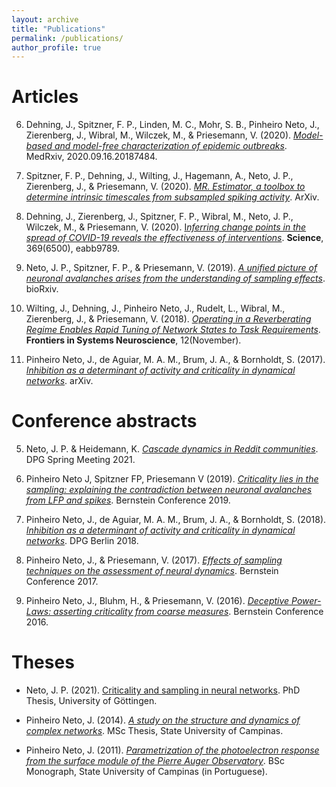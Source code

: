 ```yaml
---
layout: archive
title: "Publications"
permalink: /publications/
author_profile: true
---
```


# Articles

6. Dehning, J., Spitzner, F. P., Linden, M. C., Mohr, S. B., Pinheiro Neto, J., Zierenberg, J., Wibral, M., Wilczek, M., & Priesemann, V. (2020). [*Model-based and model-free characterization of epidemic outbreaks*](http://medrxiv.org/content/early/2020/09/18/2020.09.16.20187484.abstract). MedRxiv, 2020.09.16.20187484. 

5. Spitzner, F. P., Dehning, J., Wilting, J., Hagemann, A., Neto, J. P., Zierenberg, J., & Priesemann, V. (2020). [*MR. Estimator, a toolbox to determine intrinsic timescales from subsampled spiking activity*](http://arxiv.org/abs/2007.03367). ArXiv.

4. Dehning, J., Zierenberg, J., Spitzner, F. P., Wibral, M., Neto, J. P., Wilczek, M., & Priesemann, V. (2020). [I*nferring change points in the spread of COVID-19 reveals the effectiveness of interventions*](https://doi.org/10.1126/science.abb9789). **Science**, 369(6500), eabb9789. 

3. Neto, J. P., Spitzner, F. P., & Priesemann, V. (2019). [*A unified picture of neuronal avalanches arises from the understanding of sampling effects*](https://doi.org/10.1101/759613). bioRxiv. 

2. Wilting, J., Dehning, J., Pinheiro Neto, J., Rudelt, L., Wibral, M., Zierenberg, J., & Priesemann, V. (2018). [*Operating in a Reverberating Regime Enables Rapid Tuning of Network States to Task Requirements*]( https://doi.org/10.3389/fnsys.2018.00055). **Frontiers in Systems Neuroscience**, 12(November).

1. Pinheiro Neto, J., de Aguiar, M. A. M., Brum, J. A., & Bornholdt, S. (2017). [*Inhibition as a determinant of activity and criticality in dynamical networks*](http://arxiv.org/abs/1712.08816). arXiv.


# Conference abstracts

5. Neto, J. P. & Heidemann, K. [*Cascade dynamics in Reddit communities*](https://www.dpg-verhandlungen.de/year/2021/conference/bpcppdysoe/part/soe/session/3/contribution/7?lang=en). DPG Spring Meeting 2021.

4. Pinheiro Neto J, Spitzner FP, Priesemann V (2019). [*Criticality lies in the sampling: explaining the contradiction between neuronal avalanches from LFP and spikes*](https://doi.org/10.12751/nncn.bc2019.0122). Bernstein Conference 2019.

3. Pinheiro Neto, J., de Aguiar, M. A. M., Brum, J. A., & Bornholdt, S. (2018). [*Inhibition as a determinant of activity and criticality in dynamical networks*](https://www.dpg-verhandlungen.de/year/2018/conference/berlin/part/dy/session/73/contribution/6?lang=en). DPG Berlin 2018.

2. Pinheiro Neto, J., & Priesemann, V. (2017). [*Effects of sampling techniques on the assessment of neural dynamics*](https://doi.org/10.12751/nncn.bc2017.0169). Bernstein Conference 2017.

1. Pinheiro Neto, J., Bluhm, H., & Priesemann, V. (2016). [*Deceptive Power-Laws: asserting criticality from coarse measures*](https://doi.org/10.12751/nncn.bc2016.0167). Bernstein Conference 2016.

# Theses

- Neto, J. P. (2021). [Criticality and sampling in neural networks](http://joaopn.github.io/files/dissertations/PhD_Thesis.pdf). PhD Thesis, University of Göttingen.

- Pinheiro Neto, J. (2014). [*A study on the structure and dynamics of complex networks*](http://joaopn.github.io/files/dissertations/MSc_Dissertation.pdf). MSc Thesis, State University of Campinas.

- Pinheiro Neto, J. (2011). [*Parametrization of the photoelectron response from the surface module of the Pierre Auger Observatory*](http://joaopn.github.io/files/dissertations/BSc_Monograph.pdf). BSc Monograph, State University of Campinas (in Portuguese). 